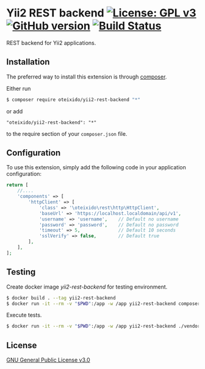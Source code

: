 # Yii2 REST backend [![License: GPL v3](https://img.shields.io/badge/License-GPL%20v3-blue.svg)](https://www.gnu.org/licenses/gpl-3.0.html) [![GitHub version](https://img.shields.io/badge/version-0.1-red.svg)](https://github.com/oteixido/yii2-rest-backend/releases) [![Build Status](https://travis-ci.org/oteixido/yii2-rest-backend.svg?branch=master)](https://travis-ci.org/oteixido/yii2-rest-backend)

REST backend for Yii2 applications.

## Installation

The preferred way to install this extension is through [composer](http://getcomposer.org/download/).

Either run

```bash
$ composer require oteixido/yii2-rest-backend "*"
```

or add

```
"oteixido/yii2-rest-backend": "*"
```

to the require section of your `composer.json` file.

## Configuration

To use this extension, simply add the following code in your application configuration:

```php
return [
    //....
    'components' => [
        'httpClient' => [
            'class' => '\oteixido\rest\http\HttpClient',
            'baseUrl' => 'https://localhost.localdomain/api/v1',
            'username' => 'username',    // Default no username
            'password' => 'password',    // Default no password
            'timeout' => 5,              // Default 10 seconds
            'sslVerify' => false,        // Default true
        ],
    ],
];
```

## Testing

Create docker image *yii2-rest-backend* for testing environment.

```bash
$ docker build . --tag yii2-rest-backend
$ docker run -it --rm -v "$PWD":/app -w /app yii2-rest-backend composer install
```
Execute tests.

```bash
$ docker run -it --rm -v "$PWD":/app -w /app yii2-rest-backend ./vendor/bin/codecept run --coverage
```

## License

[GNU General Public License v3.0](https://www.gnu.org/licenses/gpl-3.0.html)
